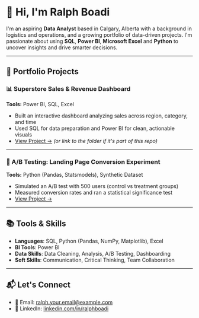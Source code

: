# 👋 Hi, I'm Ralph Boadi

I'm an aspiring **Data Analyst** based in Calgary, Alberta with a background in logistics and operations, and a growing portfolio of data-driven projects. I'm passionate about using **SQL**, **Power BI**, **Microsoft Excel** and **Python** to uncover insights and drive smarter decisions.

---

## 📁 Portfolio Projects

### 📊 Superstore Sales & Revenue Dashboard
**Tools:** Power BI, SQL, Excel  
- Built an interactive dashboard analyzing sales across region, category, and time  
- Used SQL for data preparation and Power BI for clean, actionable visuals  
- [View Project →](./superstore-sales-dashboard/README.md) *(or link to the folder if it's part of this repo)*

---

### 🧪 A/B Testing: Landing Page Conversion Experiment
**Tools:** Python (Pandas, Statsmodels), Synthetic Dataset  
- Simulated an A/B test with 500 users (control vs treatment groups)  
- Measured conversion rates and ran a statistical significance test  
- [View Project →](./ab_test_landing_page/README.md)

---

## 📚 Tools & Skills

- **Languages**: SQL, Python (Pandas, NumPy, Matplotlib), Excel
- **BI Tools**: Power BI
- **Data Skills**: Data Cleaning, Analysis, A/B Testing, Dashboarding
- **Soft Skills**: Communication, Critical Thinking, Team Collaboration

---

## 📬 Let's Connect

- 📧 Email: ralph.your.email@example.com  
- 🔗 LinkedIn: [linkedin.com/in/ralphboadi](https://www.linkedin.com/in/ralphboadi)
